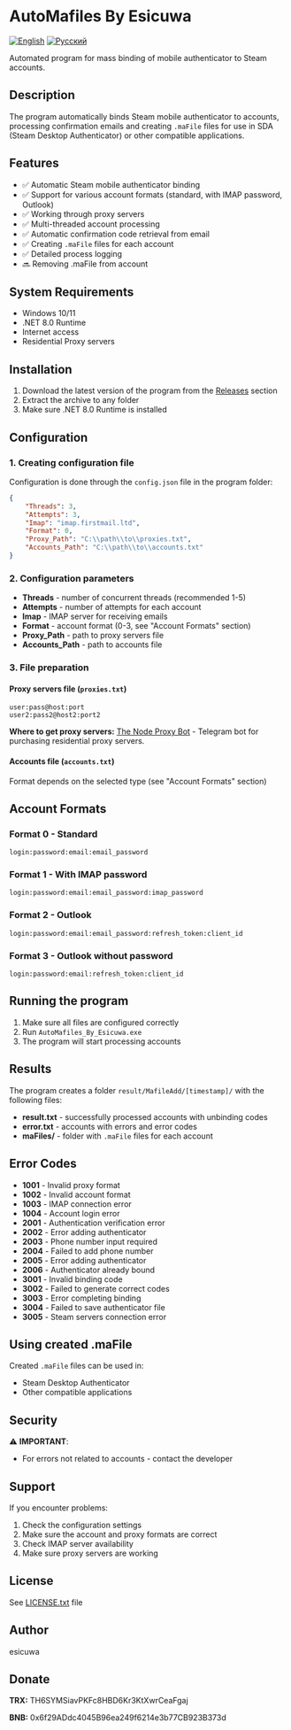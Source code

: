 # AutoMafiles By Esicuwa

[![English](https://img.shields.io/badge/Language-English-blue)](README.md)
[![Русский](https://img.shields.io/badge/Язык-Русский-red)](README_RU.md)

Automated program for mass binding of mobile authenticator to Steam accounts.

## Description

The program automatically binds Steam mobile authenticator to accounts, processing confirmation emails and creating `.maFile` files for use in SDA (Steam Desktop Authenticator) or other compatible applications.

## Features

- ✅ Automatic Steam mobile authenticator binding
- ✅ Support for various account formats (standard, with IMAP password, Outlook)
- ✅ Working through proxy servers
- ✅ Multi-threaded account processing
- ✅ Automatic confirmation code retrieval from email
- ✅ Creating `.maFile` files for each account
- ✅ Detailed process logging
- 🔜 Removing .maFile from account

## System Requirements

- Windows 10/11
- .NET 8.0 Runtime
- Internet access
- Residential Proxy servers

## Installation

1. Download the latest version of the program from the [Releases](../../releases) section
2. Extract the archive to any folder
3. Make sure .NET 8.0 Runtime is installed

## Configuration

### 1. Creating configuration file

Configuration is done through the `config.json` file in the program folder:

```json
{
    "Threads": 3,
    "Attempts": 3,
    "Imap": "imap.firstmail.ltd",
    "Format": 0,
    "Proxy_Path": "C:\\path\\to\\proxies.txt",
    "Accounts_Path": "C:\\path\\to\\accounts.txt"
}
```

### 2. Configuration parameters

- **Threads** - number of concurrent threads (recommended 1-5)
- **Attempts** - number of attempts for each account
- **Imap** - IMAP server for receiving emails
- **Format** - account format (0-3, see "Account Formats" section)
- **Proxy_Path** - path to proxy servers file
- **Accounts_Path** - path to accounts file

### 3. File preparation

#### Proxy servers file (`proxies.txt`)
```
user:pass@host:port
user2:pass2@host2:port2
```

**Where to get proxy servers:** [The Node Proxy Bot](https://t.me/node_proxy_bot?start=84411615) - Telegram bot for purchasing residential proxy servers.

#### Accounts file (`accounts.txt`)
Format depends on the selected type (see "Account Formats" section)

## Account Formats

### Format 0 - Standard
```
login:password:email:email_password
```

### Format 1 - With IMAP password
```
login:password:email:email_password:imap_password
```

### Format 2 - Outlook
```
login:password:email:email_password:refresh_token:client_id
```

### Format 3 - Outlook without password
```
login:password:email:refresh_token:client_id
```

## Running the program

1. Make sure all files are configured correctly
2. Run `AutoMafiles_By_Esicuwa.exe`
3. The program will start processing accounts

## Results

The program creates a folder `result/MafileAdd/[timestamp]/` with the following files:

- **result.txt** - successfully processed accounts with unbinding codes
- **error.txt** - accounts with errors and error codes
- **maFiles/** - folder with `.maFile` files for each account

## Error Codes

- **1001** - Invalid proxy format
- **1002** - Invalid account format
- **1003** - IMAP connection error
- **1004** - Account login error
- **2001** - Authentication verification error
- **2002** - Error adding authenticator
- **2003** - Phone number input required
- **2004** - Failed to add phone number
- **2005** - Error adding authenticator
- **2006** - Authenticator already bound
- **3001** - Invalid binding code
- **3002** - Failed to generate correct codes
- **3003** - Error completing binding
- **3004** - Failed to save authenticator file
- **3005** - Steam servers connection error

## Using created .maFile

Created `.maFile` files can be used in:
- Steam Desktop Authenticator
- Other compatible applications

## Security

⚠️ **IMPORTANT**: 
- For errors not related to accounts - contact the developer

## Support

If you encounter problems:
1. Check the configuration settings
2. Make sure the account and proxy formats are correct
3. Check IMAP server availability
4. Make sure proxy servers are working

## License

See [LICENSE.txt](LICENSE.txt) file

## Author

esicuwa

## Donate

**TRX:** TH6SYMSiavPKFc8HBD6Kr3KtXwrCeaFgaj

**BNB:** 0x6f29ADdc4045B96ea249f6214e3b77CB923B373d